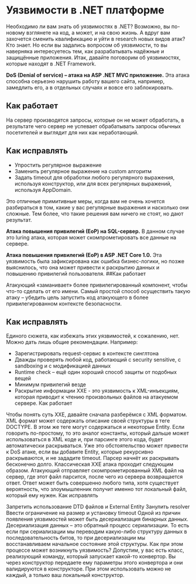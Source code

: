 # Уязвимости в .NET платформе

Необходимо ли вам знать об уязвимостях в .NET? Возможно, вы по-новому взглянете на код, а может, и на свою жизнь. А вдруг вам захочется сменить квалификацию и уйти в research новых видов атак? Кто знает. Но если вы задались вопросом об уязвимости, то вы наверняка интересуетесь тем, как разрабатывать надёжные и защищённые приложения.
Итак, давайте поговорим об уязвимостях, которые находят в .NET Framework. 

**DoS (Denial of service) – атака на ASP .NET MVC приложение.** Эта атака способна серьезно нарушить работу вашего сайта, например, замедлить его, а в отдельных случаях и вовсе его заблокировать. 
## Как работает

На сервер производятся запросы, которые он не может обработать, в результате чего сервер не успевает обрабатывать запросы обычных посетителей и выглядит для них как неработающий.
## Как исправлять

* Упростить регулярное выражение
* Заменить регулярное выражение на custom алгоритм
* Задать timeout для обработки любого регулярного выражения, используя конструктор, или для всех регулярных выражений, используя AppDomain.

Это отличные примитивные меры, когда вам не очень хочется разбираться в том, какие у вас регулярные выражения и насколько они сложные. Тем более, что такие решения вам ничего не стоят, но дают результат.

**Атака повышения привилегий (ЕоР) на SQL-сервер.** В данном случае это luring атака, которая может скомпрометировать все данные на сервере.

**Атака повышения привилегий (ЕоР) в ASP .NET Core 1.0.** Эта уязвимость была зафиксирована как ошибка бизнес-логики, но позже выяснилось, что она может привести к раскрытию данных и повышению привилегий пользователя.
##Как работает

Атакующий «заманивает» более привилегированный компонент, чтобы что-то сделать от его имени. Самый простой способ осуществить такую атаку – убедить цель запустить код атакующего в более привилегированном контексте безопасности.
## Как исправлять

Единого сюжета, как избежать этих уязвимостей, к сожалению, нет. Можно дать лишь общие рекомендации. Например:
* Зарегистрировать request-сервис в контексте синглтона
* Дважды проверять любой код, работающий с security sensitive, c sandboxing и с модификацией данных
* Runtime check – ещё один хороший способ защиты от подобных вещей
* Минимум привилегий везде
* Раскрытие информации ХХЕ -  это уязвимость к XML-инъекциям, которая приводит к чтению произвольных файлов на атакуемом сервере.
Как работает

Чтобы понять суть ХХЕ, давайте сначала разберёмся с ХМL форматом. ХМL формат может содержать описание своей структуры в теге DOCTYPE. В этом же теге могут содержаться и некоторые Entity. Если говорить по-простому, то это аналог константы, который дальше может использоваться в ХМL коде и, при парсинге этого кода, будет автоматически раскрываться. Уже это обстоятельство может привести к DoS атаке, если вы добавите Entity, которые рекурсивно раскрываются, и не зададите timeout. Парсер начнёт их раскрывать бесконечно долго.
Классическая ХХЕ атака проходит следующим образом. Атакующий отправляет скомпрометированный ХМL файл на сервер, где этот файл парсится, после чего из сервера возвращается ответ. Ответ может быть совершенно любого типа, хотя существует вероятность, что злоумышленник получит именно тот локальный файл, который ему нужен.
Как исправлять

Запретить использование DTD файлов и External Entity
Занулить resolver
Ввести ограничение на размер и установку timeout
Одной из причин появления уязвимостей может быть десериализация бинарных данных. Десериализация данных – это обратный процесс сериализации. То есть если при сериализации мы переводим какую-либо структуру данных в последовательность битов, то при десериализации мы восстанавливаем начальное состояние этой структуры.
Как при этом процессе может возникнуть уязвимость? Допустим, у вас есть класс, реализующий команду, который запускает какой-то конвертор. Вы через конструктор передаете ему параметры этого конвертора и они валидируются в конструкторе. При этом использовать можно не каждый, а только ваш локальный конструктор.
